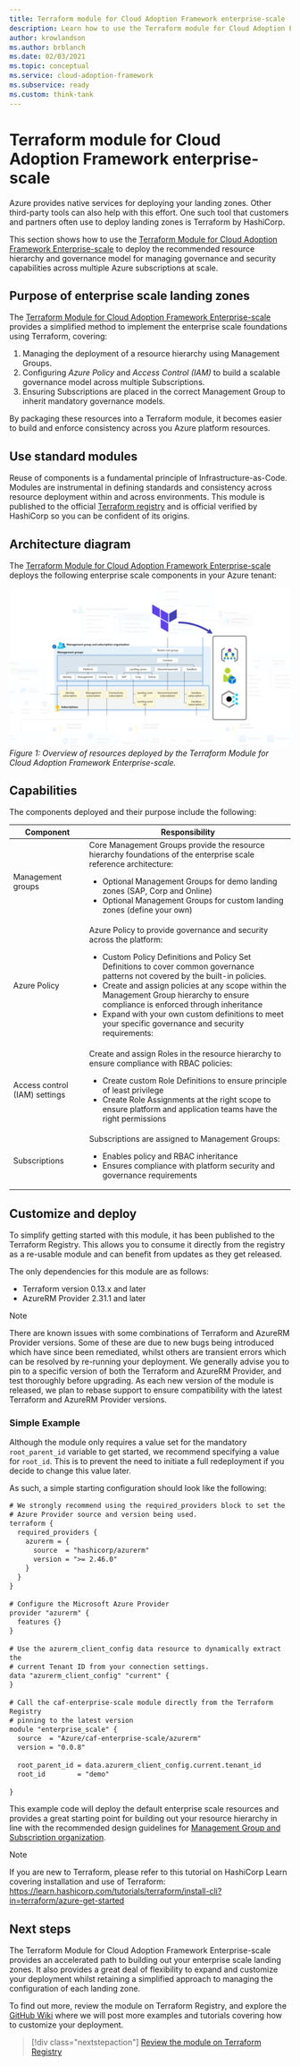 ```yaml
---
title: Terraform module for Cloud Adoption Framework enterprise-scale
description: Learn how to use the Terraform module for Cloud Adoption Framework enterprise-scale.
author: krowlandson
ms.author: brblanch
ms.date: 02/03/2021
ms.topic: conceptual
ms.service: cloud-adoption-framework
ms.subservice: ready
ms.custom: think-tank
---
```


<!-- cSpell:ignore -->
<!-- docutune:casing -->

# Terraform module for Cloud Adoption Framework enterprise-scale

Azure provides native services for deploying your landing zones. Other third-party tools can also help with this effort. One such tool that customers and partners often use to deploy landing zones is Terraform by HashiCorp.

This section shows how to use the [Terraform Module for Cloud Adoption Framework Enterprise-scale](https://registry.terraform.io/modules/Azure/caf-enterprise-scale/azurerm/latest) to deploy the recommended resource hierarchy and governance model for managing governance and security capabilities across multiple Azure subscriptions at scale.

## Purpose of enterprise scale landing zones

The [Terraform Module for Cloud Adoption Framework Enterprise-scale](https://registry.terraform.io/modules/Azure/caf-enterprise-scale/azurerm/latest) provides a simplified method to implement the enterprise scale foundations using Terraform, covering:

1. Managing the deployment of a resource hierarchy using Management Groups.
1. Configuring _Azure Policy_ and _Access Control (IAM)_ to build a scalable governance model across multiple Subscriptions. 
1. Ensuring Subscriptions are placed in the correct Management Group to inherit mandatory governance models.

By packaging these resources into a Terraform module, it becomes easier to build and enforce consistency across you Azure platform resources.

## Use standard modules

Reuse of components is a fundamental principle of Infrastructure-as-Code. Modules are instrumental in defining standards and consistency across resource deployment within and across environments. This module is published to the official [Terraform registry](https://registry.terraform.io/modules/Azure/caf-enterprise-scale/azurerm/latest) and is official verified by HashiCorp so you can be confident of its origins.

## Architecture diagram

The [Terraform Module for Cloud Adoption Framework Enterprise-scale](https://registry.terraform.io/modules/Azure/caf-enterprise-scale/azurerm/latest) deploys the following enterprise scale components in your Azure tenant:

![Overview of resources deployed by the Terraform Module for Cloud Adoption Framework Enterprise-scale](media/terraform-caf-enterprise-scale-overview.png)
_Figure 1: Overview of resources deployed by the Terraform Module for Cloud Adoption Framework Enterprise-scale._

## Capabilities

The components deployed and their purpose include the following:

| Component | Responsibility |
|---|---|
| Management groups | Core Management Groups provide the resource hierarchy foundations of the enterprise scale reference architecture:<ul><li>Optional Management Groups for demo landing zones (SAP, Corp and Online)</li><li>Optional Management Groups for custom landing zones (define your own)</li></ul> |
| Azure Policy | Azure Policy to provide governance and security across the platform: <ul><li>Custom Policy Definitions and Policy Set Definitions to cover common governance patterns not covered by the built-in policies.</li><li>Create and assign policies at any scope within the Management Group hierarchy to ensure compliance is enforced through inheritance</li><li>Expand with your own custom definitions to meet your specific governance and security requirements:</li></ul> |
| Access control (IAM) settings | Create and assign Roles in the resource hierarchy to ensure compliance with RBAC policies:<ul><li>Create custom Role Definitions to ensure principle of least privilege</li><li>Create Role Assignments at the right scope to ensure platform and application teams have the right permissions</li></ul> |
| Subscriptions | Subscriptions are assigned to Management Groups:<ul><li>Enables policy and RBAC inheritance</li><li>Ensures compliance with platform security and governance requirements</li></ul> |

## Customize and deploy

To simplify getting started with this module, it has been published to the Terraform Registry. This allows you to consume it directly from the registry as a re-usable module and can benefit from updates as they get released.

The only dependencies for this module are as follows:

- Terraform version 0.13.x and later
- AzureRM Provider 2.31.1 and later

> [!NOTE]
> There are known issues with some combinations of Terraform and AzureRM Provider versions. Some of these are due to new bugs being introduced which have since been remediated, whilst others are transient errors which can be resolved by re-running your deployment. We generally advise you to pin to a specific version of both the Terraform and AzureRM Provider, and test thoroughly before upgrading. As each new version of the module is released, we plan to rebase support to ensure compatibility with the latest Terraform and AzureRM Provider versions.

### Simple Example

Although the module only requires a value set for the mandatory  `root_parent_id` variable to get started, we recommend specifying a value for `root_id`. This is to prevent the need to initiate a full redeployment if you decide to change this value later.

As such, a simple starting configuration should look like the following:

```hcl
# We strongly recommend using the required_providers block to set the
# Azure Provider source and version being used.
terraform {
  required_providers {
    azurerm = {
      source  = "hashicorp/azurerm"
      version = ">= 2.46.0"
    }
  }
}

# Configure the Microsoft Azure Provider
provider "azurerm" {
  features {}
}

# Use the azurerm_client_config data resource to dynamically extract the
# current Tenant ID from your connection settings.
data "azurerm_client_config" "current" {
}

# Call the caf-enterprise-scale module directly from the Terraform Registry
# pinning to the latest version
module "enterprise_scale" {
  source  = "Azure/caf-enterprise-scale/azurerm"
  version = "0.0.8"

  root_parent_id = data.azurerm_client_config.current.tenant_id
  root_id        = "demo"

}
```

This example code will deploy the default enterprise scale resources and provides a great starting point for building out your resource hierarchy in line with the recommended design guidelines for [Management Group and Subscription organization](./management-group-and-subscription-organization.md).

> [!Note]
> If you are new to Terraform, please refer to this tutorial on HashiCorp Learn covering installation and use of Terraform:<br>
> https://learn.hashicorp.com/tutorials/terraform/install-cli?in=terraform/azure-get-started

## Next steps

The Terraform Module for Cloud Adoption Framework Enterprise-scale provides an accelerated path to building out your enterprise scale landing zones. It also provides a great deal of flexibility to expand and customize your deployment whilst retaining a simplified approach to managing the configuration of each landing zone.

To find out more, review the module on Terraform Registry, and explore the [GitHub Wiki](https://github.com/Azure/terraform-azurerm-caf-enterprise-scale/wiki) where we will post more examples and tutorials covering how to customize your deployment.

> [!div class="nextstepaction"]
> [Review the module on Terraform Registry](https://registry.terraform.io/modules/Azure/caf-enterprise-scale/azurerm/latest)
